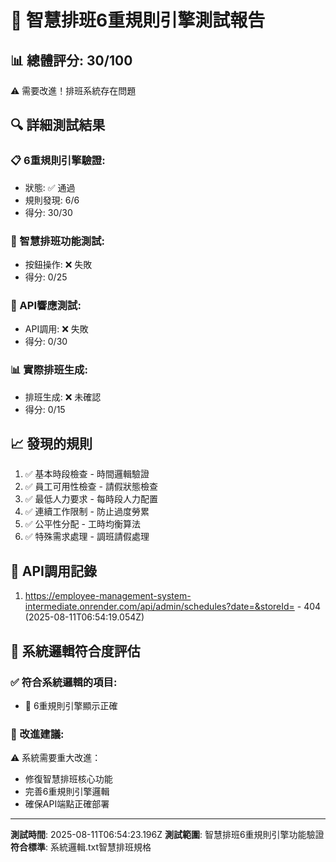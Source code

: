 
# 🤖 智慧排班6重規則引擎測試報告

## 📊 總體評分: 30/100

⚠️  需要改進！排班系統存在問題

## 🔍 詳細測試結果

### 📋 6重規則引擎驗證:
- 狀態: ✅ 通過
- 規則發現: 6/6
- 得分: 30/30

### 🤖 智慧排班功能測試:
- 按鈕操作: ❌ 失敗
- 得分: 0/25

### 🔗 API響應測試:
- API調用: ❌ 失敗
- 得分: 0/30

### 📊 實際排班生成:
- 排班生成: ❌ 未確認
- 得分: 0/15

## 📈 發現的規則

1. ✅ 基本時段檢查 - 時間邏輯驗證
2. ✅ 員工可用性檢查 - 請假狀態檢查
3. ✅ 最低人力要求 - 每時段人力配置
4. ✅ 連續工作限制 - 防止過度勞累
5. ✅ 公平性分配 - 工時均衡算法
6. ✅ 特殊需求處理 - 調班請假處理

## 🔗 API調用記錄

1. https://employee-management-system-intermediate.onrender.com/api/admin/schedules?date=&storeId= - 404 (2025-08-11T06:54:19.054Z)

## 🎯 系統邏輯符合度評估

### ✅ 符合系統邏輯的項目:
- 🤖 6重規則引擎顯示正確



### 🚀 改進建議:

⚠️  系統需要重大改進：
- 修復智慧排班核心功能
- 完善6重規則引擎邏輯
- 確保API端點正確部署

---
**測試時間**: 2025-08-11T06:54:23.196Z
**測試範圍**: 智慧排班6重規則引擎功能驗證
**符合標準**: 系統邏輯.txt智慧排班規格
